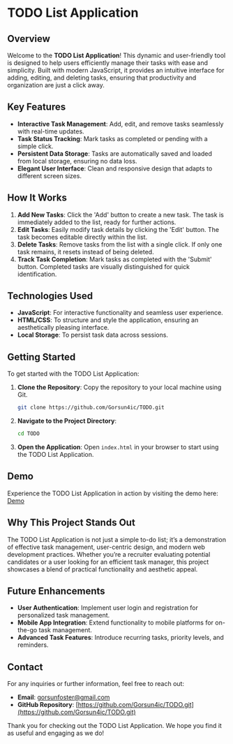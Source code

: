 # TODO List Application

## Overview

Welcome to the **TODO List Application**! This dynamic and user-friendly tool is designed to help users efficiently manage their tasks with ease and simplicity. Built with modern JavaScript, it provides an intuitive interface for adding, editing, and deleting tasks, ensuring that productivity and organization are just a click away.

## Key Features

- **Interactive Task Management**: Add, edit, and remove tasks seamlessly with real-time updates.
- **Task Status Tracking**: Mark tasks as completed or pending with a simple click.
- **Persistent Data Storage**: Tasks are automatically saved and loaded from local storage, ensuring no data loss.
- **Elegant User Interface**: Clean and responsive design that adapts to different screen sizes.

## How It Works

1. **Add New Tasks**: Click the 'Add' button to create a new task. The task is immediately added to the list, ready for further actions.
2. **Edit Tasks**: Easily modify task details by clicking the 'Edit' button. The task becomes editable directly within the list.
3. **Delete Tasks**: Remove tasks from the list with a single click. If only one task remains, it resets instead of being deleted.
4. **Track Task Completion**: Mark tasks as completed with the 'Submit' button. Completed tasks are visually distinguished for quick identification.

## Technologies Used

- **JavaScript**: For interactive functionality and seamless user experience.
- **HTML/CSS**: To structure and style the application, ensuring an aesthetically pleasing interface.
- **Local Storage**: To persist task data across sessions.

## Getting Started

To get started with the TODO List Application:

1. **Clone the Repository**: Copy the repository to your local machine using Git.
    ```bash
    git clone https://github.com/Gorsun4ic/TODO.git
    ```
2. **Navigate to the Project Directory**:
    ```bash
    cd TODO
    ```
3. **Open the Application**: Open `index.html` in your browser to start using the TODO List Application.

## Demo

Experience the TODO List Application in action by visiting the demo here: [Demo](https://github.com/Gorsun4ic/TODO/tree/main/src/files)

## Why This Project Stands Out

The TODO List Application is not just a simple to-do list; it’s a demonstration of effective task management, user-centric design, and modern web development practices. Whether you’re a recruiter evaluating potential candidates or a user looking for an efficient task manager, this project showcases a blend of practical functionality and aesthetic appeal.

## Future Enhancements

- **User Authentication**: Implement user login and registration for personalized task management.
- **Mobile App Integration**: Extend functionality to mobile platforms for on-the-go task management.
- **Advanced Task Features**: Introduce recurring tasks, priority levels, and reminders.

## Contact

For any inquiries or further information, feel free to reach out:

- **Email**: [gorsunfoster@gmail.com](mailto:gorsunfoster@gmail.com)
- **GitHub Repository**: [https://github.com/Gorsun4ic/TODO.git](https://github.com/Gorsun4ic/TODO.git)

Thank you for checking out the TODO List Application. We hope you find it as useful and engaging as we do!
